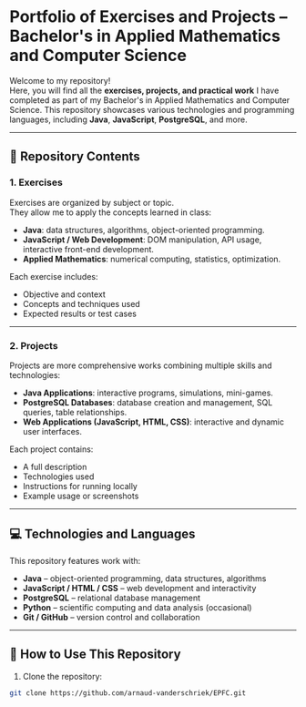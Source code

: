 # Portfolio of Exercises and Projects – Bachelor's in Applied Mathematics and Computer Science

Welcome to my repository!  
Here, you will find all the **exercises, projects, and practical work** I have completed as part of my Bachelor's in Applied Mathematics and Computer Science. This repository showcases various technologies and programming languages, including **Java**, **JavaScript**, **PostgreSQL**, and more.

---

## 📂 Repository Contents

### 1. Exercises
Exercises are organized by subject or topic.  
They allow me to apply the concepts learned in class:

- **Java**: data structures, algorithms, object-oriented programming.  
- **JavaScript / Web Development**: DOM manipulation, API usage, interactive front-end development.  
- **Applied Mathematics**: numerical computing, statistics, optimization.

Each exercise includes:
- Objective and context
- Concepts and techniques used
- Expected results or test cases

---

### 2. Projects
Projects are more comprehensive works combining multiple skills and technologies:

- **Java Applications**: interactive programs, simulations, mini-games.  
- **PostgreSQL Databases**: database creation and management, SQL queries, table relationships.  
- **Web Applications (JavaScript, HTML, CSS)**: interactive and dynamic user interfaces.

Each project contains:
- A full description
- Technologies used
- Instructions for running locally
- Example usage or screenshots

---

## 💻 Technologies and Languages
This repository features work with:

- **Java** – object-oriented programming, data structures, algorithms  
- **JavaScript / HTML / CSS** – web development and interactivity  
- **PostgreSQL** – relational database management  
- **Python** – scientific computing and data analysis (occasional)  
- **Git / GitHub** – version control and collaboration

---

## 🚀 How to Use This Repository
1. Clone the repository:  
```bash
git clone https://github.com/arnaud-vanderschriek/EPFC.git